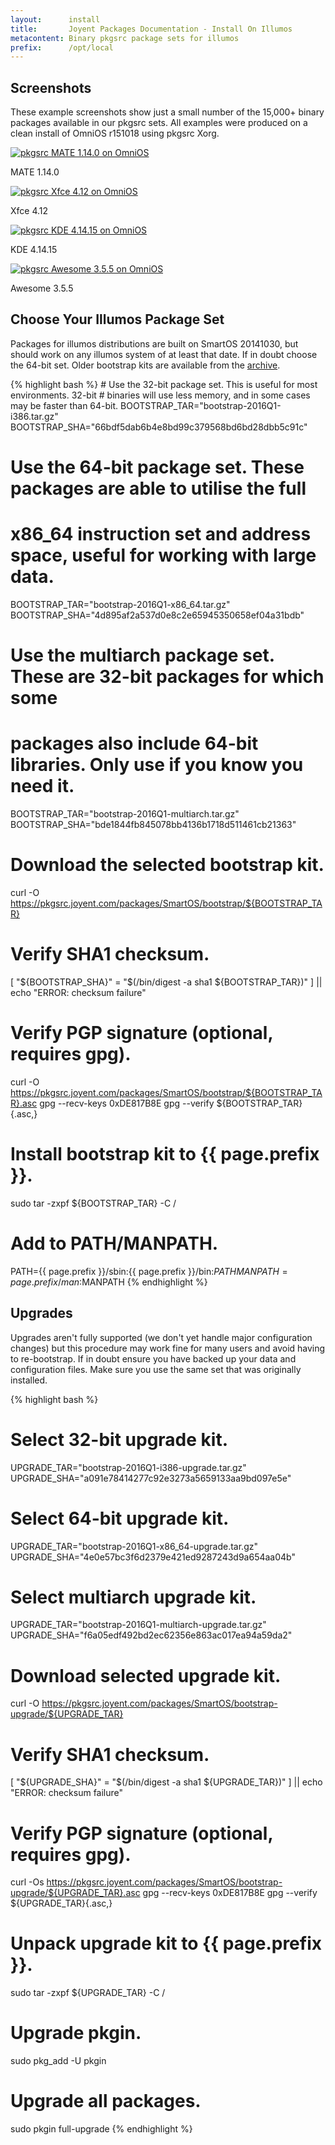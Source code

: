 ```yaml
---
layout:      install
title:       Joyent Packages Documentation - Install On Illumos
metacontent: Binary pkgsrc package sets for illumos
prefix:      /opt/local
---
```


<div class="container">
	<div class="row">
		<div class="col-md-12">
			<h2 class="text-center">Screenshots</h2>
		</div>
	</div>
	<div class="row">
		<div class="col-md-10 col-md-offset-1">
			<p class="lead">
				These example screenshots show just a small number of the 15,000+ binary packages available in our
				pkgsrc sets.  All examples were produced on a clean install of OmniOS r151018 using pkgsrc Xorg.
			</p>
		</div>
	</div>
	<div class="row">
		<div class="col-md-3">
			<a href="/img/illumos-desktop-mate.png">
				<img alt="pkgsrc MATE 1.14.0 on OmniOS" src="/img/illumos-desktop-mate-small.png" class="img-responsive">
			</a>
			<p class="small text-center">
				MATE 1.14.0
			</p>
		</div>
		<div class="col-md-3">
			<a href="/img/illumos-desktop-xfce.png">
				<img alt="pkgsrc Xfce 4.12 on OmniOS" src="/img/illumos-desktop-xfce-small.png" class="img-responsive">
			</a>
			<p class="small text-center">
				Xfce 4.12
			</p>
		</div>
		<div class="col-md-3">
			<a href="/img/illumos-desktop-kde4.png">
				<img alt="pkgsrc KDE 4.14.15 on OmniOS" src="/img/illumos-desktop-kde4-small.png" class="img-responsive">
			</a>
			<p class="small text-center">
				KDE 4.14.15
			</p>
		</div>
		<div class="col-md-3">
			<a href="/img/illumos-desktop-awesome.png">
				<img alt="pkgsrc Awesome 3.5.5 on OmniOS" src="/img/illumos-desktop-awesome-small.png" class="img-responsive">
			</a>
			<p class="small text-center">
				Awesome 3.5.5
			</p>
		</div>
	</div>
	<div class="row">
		<div class="col-md-10 col-md-offset-1">
			<h2 class="text-center">Choose Your Illumos Package Set</h2>
		</div>
	</div>
	<div class="row">
		<div class="col-md-10 col-md-offset-1">
			<p class="lead">
				Packages for illumos distributions are built on SmartOS 20141030, but should work on any illumos
				system of at least that date.  If in doubt choose the 64-bit set.  Older bootstrap kits are
				available from the <a href="https://pkgsrc.joyent.com/packages/SmartOS/bootstrap/">archive</a>.
			</p>
		</div>
	</div>
	<div class="row">
		<div class="col-md-8 col-md-offset-2">
{% highlight bash %}
# Use the 32-bit package set.  This is useful for most environments.  32-bit
# binaries will use less memory, and in some cases may be faster than 64-bit.
BOOTSTRAP_TAR="bootstrap-2016Q1-i386.tar.gz"
BOOTSTRAP_SHA="66bdf5dab6b4e8bd99c379568bd6bd28dbb5c91c"

# Use the 64-bit package set.  These packages are able to utilise the full
# x86_64 instruction set and address space, useful for working with large data.
BOOTSTRAP_TAR="bootstrap-2016Q1-x86_64.tar.gz"
BOOTSTRAP_SHA="4d895af2a537d0e8c2e65945350658ef04a31bdb"

# Use the multiarch package set.  These are 32-bit packages for which some
# packages also include 64-bit libraries.  Only use if you know you need it.
BOOTSTRAP_TAR="bootstrap-2016Q1-multiarch.tar.gz"
BOOTSTRAP_SHA="bde1844fb845078bb4136b1718d511461cb21363"

# Download the selected bootstrap kit.
curl -O https://pkgsrc.joyent.com/packages/SmartOS/bootstrap/${BOOTSTRAP_TAR}

# Verify SHA1 checksum.
[ "${BOOTSTRAP_SHA}" = "$(/bin/digest -a sha1 ${BOOTSTRAP_TAR})" ] || echo "ERROR: checksum failure"

# Verify PGP signature (optional, requires gpg).
curl -O https://pkgsrc.joyent.com/packages/SmartOS/bootstrap/${BOOTSTRAP_TAR}.asc
gpg --recv-keys 0xDE817B8E
gpg --verify ${BOOTSTRAP_TAR}{.asc,}

# Install bootstrap kit to {{ page.prefix }}.
sudo tar -zxpf ${BOOTSTRAP_TAR} -C /

# Add to PATH/MANPATH.
PATH={{ page.prefix }}/sbin:{{ page.prefix }}/bin:$PATH
MANPATH={{ page.prefix }}/man:$MANPATH
{% endhighlight %}
		</div>
	</div>
	<div class="row">
		<div class="col-md-10 col-md-offset-1">
			<h2 class="text-center">Upgrades</h2>
		</div>
	</div>
	<div class="row">
		<div class="col-md-10 col-md-offset-1">
			<p class="lead">
				Upgrades aren't fully supported (we don't yet handle major configuration changes) but this
				procedure may work fine for many users and avoid having to re-bootstrap.  If in doubt ensure
				you have backed up your data and configuration files.  Make sure you use the same set that
				was originally installed.
			</p>
		</div>
	</div>
	<div class="row">
		<div class="col-md-8 col-md-offset-2">
{% highlight bash %}
# Select 32-bit upgrade kit.
UPGRADE_TAR="bootstrap-2016Q1-i386-upgrade.tar.gz"
UPGRADE_SHA="a091e78414277c92e3273a5659133aa9bd097e5e"

# Select 64-bit upgrade kit.
UPGRADE_TAR="bootstrap-2016Q1-x86_64-upgrade.tar.gz"
UPGRADE_SHA="4e0e57bc3f6d2379e421ed9287243d9a654aa04b"

# Select multiarch upgrade kit.
UPGRADE_TAR="bootstrap-2016Q1-multiarch-upgrade.tar.gz"
UPGRADE_SHA="f6a05edf492bd2ec62356e863ac017ea94a59da2"

# Download selected upgrade kit.
curl -O https://pkgsrc.joyent.com/packages/SmartOS/bootstrap-upgrade/${UPGRADE_TAR}

# Verify SHA1 checksum.
[ "${UPGRADE_SHA}" = "$(/bin/digest -a sha1 ${UPGRADE_TAR})" ] || echo "ERROR: checksum failure"

# Verify PGP signature (optional, requires gpg).
curl -Os https://pkgsrc.joyent.com/packages/SmartOS/bootstrap-upgrade/${UPGRADE_TAR}.asc
gpg --recv-keys 0xDE817B8E
gpg --verify ${UPGRADE_TAR}{.asc,}

# Unpack upgrade kit to {{ page.prefix }}.
sudo tar -zxpf ${UPGRADE_TAR} -C /

# Upgrade pkgin.
sudo pkg_add -U pkgin

# Upgrade all packages.
sudo pkgin full-upgrade
{% endhighlight %}
		</div>
	</div>
</div>
